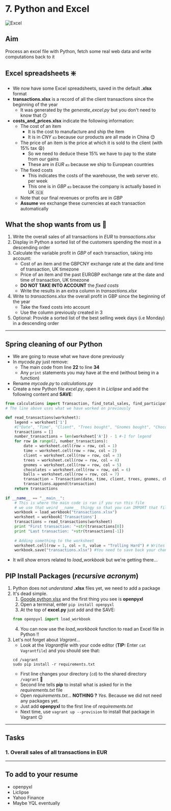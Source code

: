 # 7. Python and Excel

![Excel][excel_image]

## Aim
Process an excel file with Python, fetch some real web data and write computations back to it

## Excel spreadsheets :sparkle:
- We now have some Excel spreadsheets, saved in the default **.xlsx** format
- **transactions.xlsx** is a record of all the client transactions since the beginning of the year
    - It was generated by the *generate_excel.py* but you don't need to know that :smirk:
- **costs_and_prices.xlsx** indicate the following information:
    - The cost of an item
        - It is the cost to manufacture and ship the item
        - It is in *CNY* :yen: because our products are all made in China :blush:
    - The price of an item is the price at which it is sold to the client (with 15% tax :weary:)
        - So we need to deduce these 15% we have to pay to the state from our gains
        - These are in *EUR* :euro: because we ship to European countries
    - The fixed costs
        - This indicates the costs of the warehouse, the web server etc. per week
        - This one is in *GBP* :pound: because the company is actually based in UK :gb:
    - Note that our final revenues or profits are in *GBP*
    - **Assume** we exchange these currencies at each transaction automatically
    
## What the shop wants from us :convenience_store:
1. Write the overall sales of all transactions in *EUR* to *transactions.xlsx*
2. Display in Python a sorted list of the customers spending the most in a descending order
3. Calculate the variable profit in *GBP* of each transaction, taking into account:
    - Cost of an item and the GBPCNY exchange rate at the date and time of transaction, UK timezone
    - Price of an item and the past EURGBP exchange rate at the date and time of transaction, UK timezone
    - **DO NOT TAKE INTO ACCOUNT** the *fixed costs*
    - Write the results in an extra column in *transactions.xlsx*
4. Write to *transactions.xlsx* the overall profit in GBP since the beginning of the year
    - Take the fixed costs into account
    - Use the column previously created in 3
5. Optional: Provide a sorted list of the best selling week days (i.e Monday) in a descending order 

***

## Spring cleaning of our Python
- We are going to reuse what we have done previously
- In *mycode.py* just remove:
    - The main code from line **22** to line **34**
    - Any `print` statements you may have at the end (without being in a function)
- Rename *mycode.py* to *calculations.py*
- Create a new Python file *excel.py*, open it in *Liclipse* and add the following content and **SAVE**:
```python
from calculations import Transaction, find_total_sales, find_participation, find_client_max_spent
# The line above uses what we have worked on previously

def read_transactions(worksheet):   
    legend = worksheet['1']
    #["Date", "Time", "Client", "Trees bought", "Gnomes bought", "Chocolates bought", "Balls bought"]
    transactions = []
    number_transactions = len(worksheet['A']) - 1 #-1 for legend
    for row in range(2, number_transactions):
        date = worksheet.cell(row = row, col = 1)
        time = worksheet.cell(row = row, col = 2)
        client = worksheet.cell(row = row, col = 3)
        trees = worksheet.cell(row = row, col = 4)
        gnomes = worksheet.cell(row = row, col = 5)
        chocolates = worksheet.cell(row = row, col = 6)
        balls = worksheet.cell(row = row, col = 7)
        transaction = Transaction(date, time, client, trees, gnomes, chocolates, balls)
        transactions.append(transaction)
    return transactions  
                
if __name__ == "__main__":
    # This is where the main code is ran if you run this file
    # we use that weird __name__ thingy so that you can IMPORT that file elsewhere
    workbook = load_workbook("transactions.xlsx")
    worksheet = workbook['Transactions']
    transactions = read_transactions(worksheet)
    print "First transaction: "+str(transactions[0])
    print "Last transaction: "+str(transactions[-1])
    
    # Adding something to the worksheet
    worksheet.cell(row = 1, col = 8, value = "Trolling Hard") # Writes at the end of the legend row
    workbook.save("transactions.xlsx") #You need to save back your changes
```
- It will show errors related to *load_workbook* but we're getting there...

## PIP Install Packages (*recursive acronym*)
1. Python does not *understand* **.xlsx** files yet, we need to add a package
2. It's dead simple.
    1. [Google python xlsx][google_xlsx] and the first thing you see is **openpyxl**
    2. Open a terminal, enter `pip install openpyxl`
    3. At the top of **excel.py** just add and the SAVE:
    ```python
    from openpyxl import load_workbook
    ```
    4. You can now use the *load_workbook* function to read an Excel file in Python !!
3. Let's not forget about *Vagrant*... 
    - Look at the *Vagrantfile* with your code editor (**TIP:** Enter `cat Vagrantfile`) and you should see that:
    ```shell
    cd /vagrant
    sudo pip install -r requirements.txt  
    ```
    - First line changes your directory (`cd`) to the shared directory `/vagrant` :file_folder:
    - Second line tells **pip** to install what is asked for in the *requirements.txt* file
    - Open *requirements.txt*... **NOTHING ?** *Yes.* Because we did not need any packages yet.
    - Just add **openpyxl** to the first line of *requirements.txt*
    - Next time, use `vagrant up --provision` to install that package in Vagrant :wink:

***

## Tasks
### 1. Overall sales of all transactions in EUR


***

## To add to your resume
- openpyxl
- Liclipse
- Yahoo Finance
- Maybe YQL eventually
  
[excel_image]: /internals/icons/excel.ico
[google_xlsx]: https://www.google.com/search?q=python%20xlsx